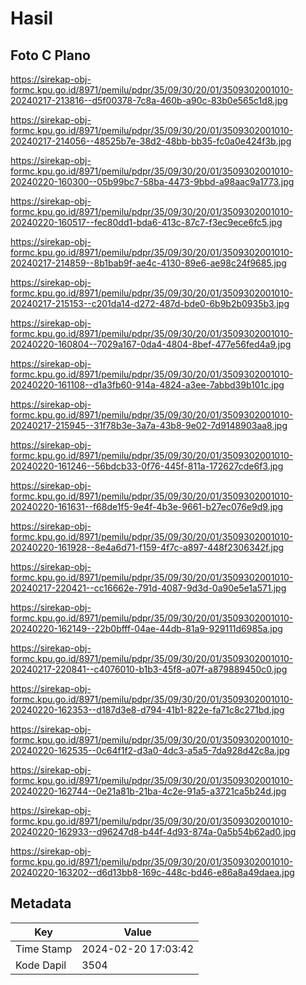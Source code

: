 # Hasil

## Foto C Plano

https://sirekap-obj-formc.kpu.go.id/8971/pemilu/pdpr/35/09/30/20/01/3509302001010-20240217-213816--d5f00378-7c8a-460b-a90c-83b0e565c1d8.jpg

https://sirekap-obj-formc.kpu.go.id/8971/pemilu/pdpr/35/09/30/20/01/3509302001010-20240217-214056--48525b7e-38d2-48bb-bb35-fc0a0e424f3b.jpg

https://sirekap-obj-formc.kpu.go.id/8971/pemilu/pdpr/35/09/30/20/01/3509302001010-20240220-160300--05b99bc7-58ba-4473-9bbd-a98aac9a1773.jpg

https://sirekap-obj-formc.kpu.go.id/8971/pemilu/pdpr/35/09/30/20/01/3509302001010-20240220-160517--fec80dd1-bda6-413c-87c7-f3ec9ece6fc5.jpg

https://sirekap-obj-formc.kpu.go.id/8971/pemilu/pdpr/35/09/30/20/01/3509302001010-20240217-214859--8b1bab9f-ae4c-4130-89e6-ae98c24f9685.jpg

https://sirekap-obj-formc.kpu.go.id/8971/pemilu/pdpr/35/09/30/20/01/3509302001010-20240217-215153--c201da14-d272-487d-bde0-6b9b2b0935b3.jpg

https://sirekap-obj-formc.kpu.go.id/8971/pemilu/pdpr/35/09/30/20/01/3509302001010-20240220-160804--7029a167-0da4-4804-8bef-477e56fed4a9.jpg

https://sirekap-obj-formc.kpu.go.id/8971/pemilu/pdpr/35/09/30/20/01/3509302001010-20240220-161108--d1a3fb60-914a-4824-a3ee-7abbd39b101c.jpg

https://sirekap-obj-formc.kpu.go.id/8971/pemilu/pdpr/35/09/30/20/01/3509302001010-20240217-215945--31f78b3e-3a7a-43b8-9e02-7d9148903aa8.jpg

https://sirekap-obj-formc.kpu.go.id/8971/pemilu/pdpr/35/09/30/20/01/3509302001010-20240220-161246--56bdcb33-0f76-445f-811a-172627cde6f3.jpg

https://sirekap-obj-formc.kpu.go.id/8971/pemilu/pdpr/35/09/30/20/01/3509302001010-20240220-161631--f68de1f5-9e4f-4b3e-9661-b27ec076e9d9.jpg

https://sirekap-obj-formc.kpu.go.id/8971/pemilu/pdpr/35/09/30/20/01/3509302001010-20240220-161928--8e4a6d71-f159-4f7c-a897-448f2306342f.jpg

https://sirekap-obj-formc.kpu.go.id/8971/pemilu/pdpr/35/09/30/20/01/3509302001010-20240217-220421--cc16662e-791d-4087-9d3d-0a90e5e1a571.jpg

https://sirekap-obj-formc.kpu.go.id/8971/pemilu/pdpr/35/09/30/20/01/3509302001010-20240220-162149--22b0bfff-04ae-44db-81a9-929111d6985a.jpg

https://sirekap-obj-formc.kpu.go.id/8971/pemilu/pdpr/35/09/30/20/01/3509302001010-20240217-220841--c4076010-b1b3-45f8-a07f-a879889450c0.jpg

https://sirekap-obj-formc.kpu.go.id/8971/pemilu/pdpr/35/09/30/20/01/3509302001010-20240220-162353--d187d3e8-d794-41b1-822e-fa71c8c271bd.jpg

https://sirekap-obj-formc.kpu.go.id/8971/pemilu/pdpr/35/09/30/20/01/3509302001010-20240220-162535--0c64f1f2-d3a0-4dc3-a5a5-7da928d42c8a.jpg

https://sirekap-obj-formc.kpu.go.id/8971/pemilu/pdpr/35/09/30/20/01/3509302001010-20240220-162744--0e21a81b-21ba-4c2e-91a5-a3721ca5b24d.jpg

https://sirekap-obj-formc.kpu.go.id/8971/pemilu/pdpr/35/09/30/20/01/3509302001010-20240220-162933--d96247d8-b44f-4d93-874a-0a5b54b62ad0.jpg

https://sirekap-obj-formc.kpu.go.id/8971/pemilu/pdpr/35/09/30/20/01/3509302001010-20240220-163202--d6d13bb8-169c-448c-bd46-e86a8a49daea.jpg


## Metadata

| Key        | Value               |
| ---------- | ------------------- |
| Time Stamp | 2024-02-20 17:03:42 |
| Kode Dapil | 3504                |



